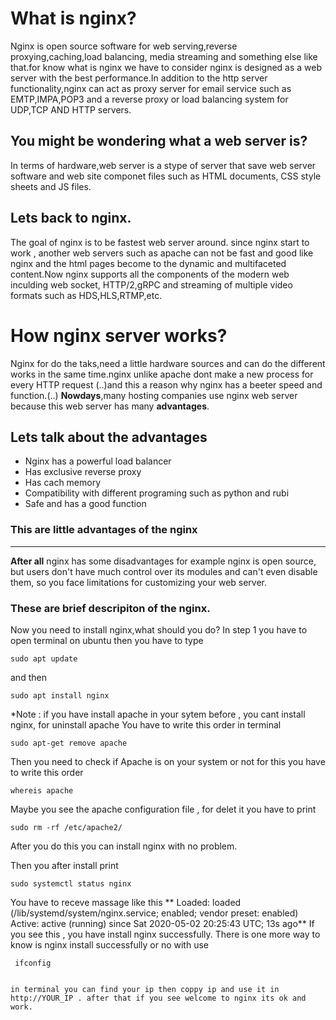 
# What is nginx?
Nginx is open source software for 
web serving,reverse proxying,caching,load balancing, media streaming and something else like that.for know what is nginx we have to consider nginx is designed as a web server with the best performance.In addition to the http server functionality,nginx can act as proxy server for email service such as EMTP,IMPA,POP3 and a reverse proxy or load balancing system for UDP,TCP AND HTTP servers.
## You might be wondering what a web server is?
In terms of hardware,web server is a stype of server that save web server software and web site componet files such as HTML documents, CSS style sheets and JS files.


## Lets back to nginx.
The goal of nginx is to be fastest web server around. since nginx start to work , another web servers such as apache can not be fast and good like nginx and the html pages become to the dynamic and multifaceted content.Now nginx supports all the components of the modern web inculding web socket, HTTP/2,gRPC and streaming of multiple video formats such as HDS,HLS,RTMP,etc.

# How nginx server works?
Nginx for do the taks,need a little hardware sources and can do the different works in the same time.nginx unlike apache dont make a new process for every HTTP request (..)and this a reason why nginx has a beeter speed and function.(..)
**Nowdays**,many hosting companies use nginx web server because this web server has many **advantages**.
## Lets talk about the advantages
* Nginx has a powerful load balancer
* Has exclusive reverse proxy
* Has cach memory
* Compatibility with different programing such as python and rubi
* Safe and has a good function 
### This are little advantages of the nginx  
---
 **After all** nginx has some disadvantages for example nginx is open source, but users don't have much control over its modules and can't even disable them, so you face limitations for customizing your web server.
### These are brief descripiton of the nginx.

Now you need to install nginx,what should you do?
In step 1 you have to open terminal on ubuntu then you have to type
```
sudo apt update
``` 
and then
 ``` 
 sudo apt install nginx
 ```
*Note : if you have install apache in your sytem before , you cant install nginx, for uninstall apache 
You have to write this order in terminal
``` 
sudo apt-get remove apache
``` 
Then you need to check if Apache is on your system or not for this you have to write this order
``` 
whereis apache
``` 
Maybe you see the apache configuration file , for delet it you have to print 
``` 
sudo rm -rf /etc/apache2/
``` 
After you do this you can install nginx with no problem.

Then you after install print
``` 
sudo systemctl status nginx
``` 
 You have to receve massage like this **
     Loaded: loaded (/lib/systemd/system/nginx.service; enabled; vendor preset: enabled)
     Active: active (running) since Sat 2020-05-02 20:25:43 UTC; 13s ago**
 If you see this , you have install nginx successfully. There is one more way to know is nginx install successfully or no 
 with use 
 ``` 
  ifconfig
  
  ``` 
    in terminal you can find your ip then coppy ip and use it in  http://YOUR_IP . after that if you see welcome to nginx its ok and work.
 
